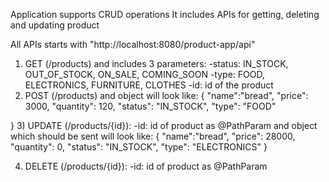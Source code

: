 Application supports CRUD operations
It includes APIs for getting, deleting and updating product

All APIs starts with "http://localhost:8080/product-app/api"
1) GET (/products) and includes 3 parameters:
  -status:    IN_STOCK,
              OUT_OF_STOCK,
              ON_SALE,
              COMING_SOON
   -type:    FOOD,
             ELECTRONICS,
             FURNITURE,
             CLOTHES
   -id: id of the product
2) POST (/products) and object will look like:
     {
      "name":"bread",
      "price": 3000,
      "quantity": 120,
      "status": "IN_STOCK",
      "type": "FOOD"

  }
3) UPDATE (/products/{id}):
  -id: id of product as @PathParam
    and object which should be sent will look like:
    {
      "name":"bread",
      "price": 28000,
      "quantity": 0,
      "status": "IN_STOCK",
      "type": "ELECTRONICS"
}

4) DELETE (/products/{id}):
   -id: id of product as @PathParam
